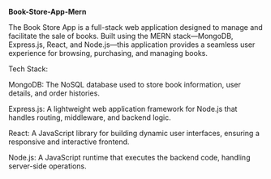 **Book-Store-App-Mern**

The Book Store App is a full-stack web application designed to manage and facilitate the sale of books. Built using the MERN stack—MongoDB, Express.js, React, and Node.js—this application provides a seamless user experience for browsing, purchasing, and managing books.

Tech Stack:

MongoDB: The NoSQL database used to store book information, user details, and order histories.

Express.js: A lightweight web application framework for Node.js that handles routing, middleware, and backend logic.

React: A JavaScript library for building dynamic user interfaces, ensuring a responsive and interactive frontend.

Node.js: A JavaScript runtime that executes the backend code, handling server-side operations.
